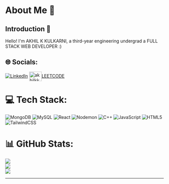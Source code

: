 # About Me 🚀

## Introduction 🌟
Hello! I'm AKHIL K KULKARNI, a third-year engineering undergrad a FULL STACK WEB DEVELOPER :)
## 🌐 Socials:
[![LinkedIn](https://img.shields.io/badge/LinkedIn-%230077B5.svg?logo=linkedin&logoColor=white)](https://linkedin.com/in/akhil-k-kulkarni-6a2b65223/)
<a href="https://www.leetcode.com/akhilkk03" target="blank">
<img align="center" src="https://repository-images.githubusercontent.com/660115526/cbbcd367-535a-4e9d-927b-9eacd8d652e8" alt="akhilkk03" height="30" width="40" />LEETCODE</a>

# 💻 Tech Stack:
![MongoDB](https://img.shields.io/badge/MongoDB-%234ea94b.svg?style=for-the-badge&logo=mongodb&logoColor=white) ![MySQL](https://img.shields.io/badge/mysql-%2300000f.svg?style=for-the-badge&logo=mysql&logoColor=white) ![React](https://img.shields.io/badge/react-%2320232a.svg?style=for-the-badge&logo=react&logoColor=%2361DAFB) ![Nodemon](https://img.shields.io/badge/NODEMON-%23323330.svg?style=for-the-badge&logo=nodemon&logoColor=%BBDEAD) ![C++](https://img.shields.io/badge/c++-%2300599C.svg?style=for-the-badge&logo=c%2B%2B&logoColor=white) ![JavaScript](https://img.shields.io/badge/javascript-%23323330.svg?style=for-the-badge&logo=javascript&logoColor=%23F7DF1E) ![HTML5](https://img.shields.io/badge/html5-%23E34F26.svg?style=for-the-badge&logo=html5&logoColor=white) ![TailwindCSS](https://img.shields.io/badge/tailwindcss-%2338B2AC.svg?style=for-the-badge&logo=tailwind-css&logoColor=white)
# 📊 GitHub Stats:
![](https://github-readme-stats.vercel.app/api?username=akhilkk0803&theme=dark&hide_border=true&include_all_commits=true&count_private=false)<br/>
![](https://github-readme-streak-stats.herokuapp.com/?user=akhilkk0803&theme=dark&hide_border=true)<br/>
![](https://github-readme-stats.vercel.app/api/top-langs/?username=akhilkk0803&theme=dark&hide_border=true&include_all_commits=true&count_private=false&layout=compact)

---


 

